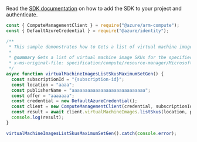 Read the [SDK documentation](https://github.com/Azure/azure-sdk-for-js/blob/%40azure%2Farm-compute_18.0.0/sdk/compute/arm-compute/README.md) on how to add the SDK to your project and authenticate.

```javascript
const { ComputeManagementClient } = require("@azure/arm-compute");
const { DefaultAzureCredential } = require("@azure/identity");

/**
 * This sample demonstrates how to Gets a list of virtual machine image SKUs for the specified location, publisher, and offer.
 *
 * @summary Gets a list of virtual machine image SKUs for the specified location, publisher, and offer.
 * x-ms-original-file: specification/compute/resource-manager/Microsoft.Compute/stable/2022-03-01/ComputeRP/examples/virtualMachineImageExamples/VirtualMachineImages_ListSkus_MaximumSet_Gen.json
 */
async function virtualMachineImagesListSkusMaximumSetGen() {
  const subscriptionId = "{subscription-id}";
  const location = "aaaa";
  const publisherName = "aaaaaaaaaaaaaaaaaaaaaaaaaaaa";
  const offer = "aaaaaaa";
  const credential = new DefaultAzureCredential();
  const client = new ComputeManagementClient(credential, subscriptionId);
  const result = await client.virtualMachineImages.listSkus(location, publisherName, offer);
  console.log(result);
}

virtualMachineImagesListSkusMaximumSetGen().catch(console.error);
```
